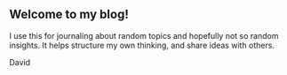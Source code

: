 ## Welcome to my blog!
I use this for journaling about random topics and hopefully not so random insights.
It helps structure my own thinking, and share ideas with others.

David
